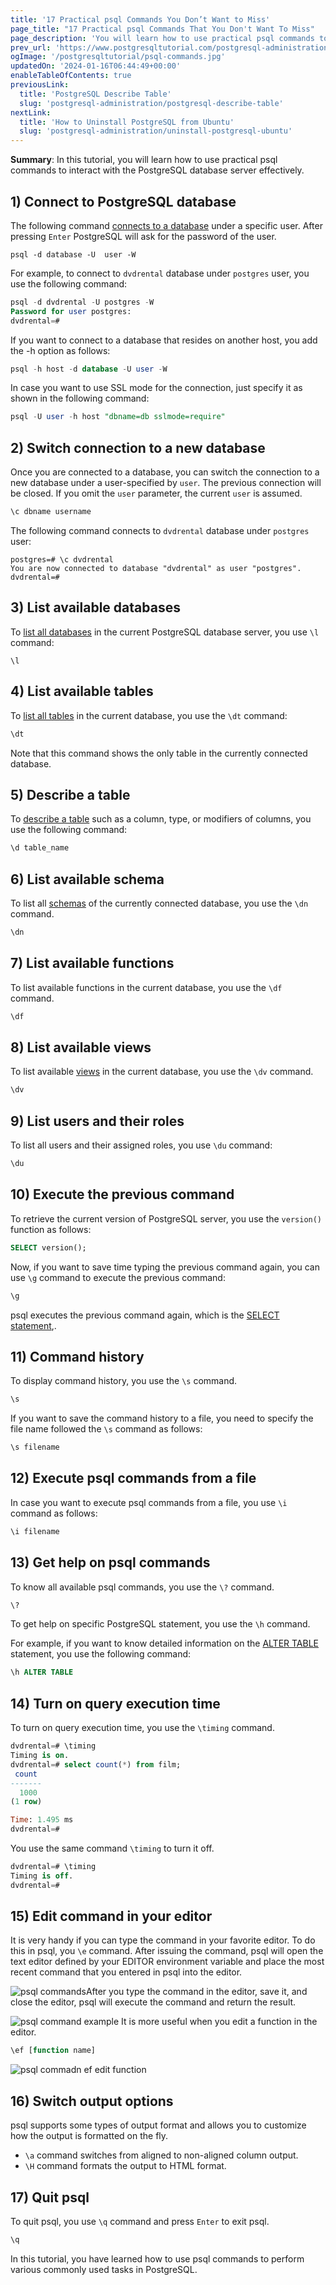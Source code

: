 ```yaml
---
title: '17 Practical psql Commands You Don’t Want to Miss'
page_title: "17 Practical psql Commands That You Don't Want To Miss"
page_description: 'You will learn how to use practical psql commands to interact with the PostgreSQL database server effectively.'
prev_url: 'https://www.postgresqltutorial.com/postgresql-administration/psql-commands/'
ogImage: '/postgresqltutorial/psql-commands.jpg'
updatedOn: '2024-01-16T06:44:49+00:00'
enableTableOfContents: true
previousLink:
  title: 'PostgreSQL Describe Table'
  slug: 'postgresql-administration/postgresql-describe-table'
nextLink:
  title: 'How to Uninstall PostgreSQL from Ubuntu'
  slug: 'postgresql-administration/uninstall-postgresql-ubuntu'
---
```


**Summary**: In this tutorial, you will learn how to use practical psql commands to interact with the PostgreSQL database server effectively.

## 1\) Connect to PostgreSQL database

The following command [connects to a database](../postgresql-jdbc/connecting-to-postgresql-database) under a specific user. After pressing `Enter` PostgreSQL will ask for the password of the user.

```phpsql
psql -d database -U  user -W
```

For example, to connect to `dvdrental` database under `postgres` user, you use the following command:

```sql
psql -d dvdrental -U postgres -W
Password for user postgres:
dvdrental=#
```

If you want to connect to a database that resides on another host, you add the \-h option as follows:

```sql
psql -h host -d database -U user -W
```

In case you want to use SSL mode for the connection, just specify it as shown in the following command:

```sql
psql -U user -h host "dbname=db sslmode=require"
```

## 2\) Switch connection to a new database

Once you are connected to a database, you can switch the connection to a new database under a user\-specified by `user`. The previous connection will be closed. If you omit the `user` parameter, the current `user` is assumed.

```sql
\c dbname username
```

The following command connects to `dvdrental` database under `postgres` user:

```
postgres=# \c dvdrental
You are now connected to database "dvdrental" as user "postgres".
dvdrental=#
```

## 3\) List available databases

To [list all databases](postgresql-show-databases) in the current PostgreSQL database server, you use `\l` command:

```
\l
```

## 4\) List available tables

To [list all tables](postgresql-show-tables) in the current database, you use the `\dt` command:

```sql
\dt
```

Note that this command shows the only table in the currently connected database.

## 5\) Describe a table

To [describe a table](postgresql-describe-table) such as a column, type, or modifiers of columns, you use the following command:

```sql
\d table_name
```

## 6\) List available schema

To list all [schemas](postgresql-schema) of the currently connected database, you use the `\dn` command.

```sql
\dn
```

## 7\) List available functions

To list available functions in the current database, you use the `\df` command.

```sql
\df
```

## 8\) List available views

To list available [views](../postgresql-views) in the current database, you use the `\dv` command.

```sql
\dv
```

## 9\) List users and their roles

To list all users and their assigned roles, you use `\du` command:

```sql
\du
```

## 10\) Execute the previous command

To retrieve the current version of PostgreSQL server, you use the `version()` function as follows:

```sql
SELECT version();
```

Now, if you want to save time typing the previous command again, you can use `\g` command to execute the previous command:

```sql
\g
```

psql executes the previous command again, which is the [SELECT statement](../postgresql-tutorial/postgresql-select),.

## 11\) Command history

To display command history, you use the `\s` command.

```sql
\s
```

If you want to save the command history to a file, you need to specify the file name followed the `\s` command as follows:

```sql
\s filename
```

## 12\) Execute psql commands from a file

In case you want to execute psql commands from a file, you use `\i` command as follows:

```sql
\i filename
```

## 13\) Get help on psql commands

To know all available psql commands, you use the `\?` command.

```sql
\?
```

To get help on specific PostgreSQL statement, you use the `\h` command.

For example, if you want to know detailed information on the [ALTER TABLE](../postgresql-tutorial/postgresql-alter-table) statement, you use the following command:

```sql
\h ALTER TABLE
```

## 14\) Turn on query execution time

To turn on query execution time, you use the `\timing` command.

```sql
dvdrental=# \timing
Timing is on.
dvdrental=# select count(*) from film;
 count
-------
  1000
(1 row)

Time: 1.495 ms
dvdrental=#
```

You use the same command `\timing` to turn it off.

```sql
dvdrental=# \timing
Timing is off.
dvdrental=#
```

## 15\) Edit command in your editor

It is very handy if you can type the command in your favorite editor. To do this in psql, you `\e` command. After issuing the command, psql will open the text editor defined by your EDITOR environment variable and place the most recent command that you entered in psql into the editor.

![psql commands](/postgresqltutorial/psql-commands.jpg)After you type the command in the editor, save it, and close the editor, psql will execute the command and return the result.

![psql command example](/postgresqltutorial/psql-command-example.jpg)
It is more useful when you edit a function in the editor.

```sql
\ef [function name]
```

![psql commadn ef edit function](/postgresqltutorial/psql-command-ef-edit-function.jpg)

## 16\) Switch output options

psql supports some types of output format and allows you to customize how the output is formatted on the fly.

- `\a` command switches from aligned to non\-aligned column output.
- `\H` command formats the output to HTML format.

## 17\) Quit psql

To quit psql, you use `\q` command and press `Enter` to exit psql.

```sql
\q
```

In this tutorial, you have learned how to use psql commands to perform various commonly used tasks in PostgreSQL.
